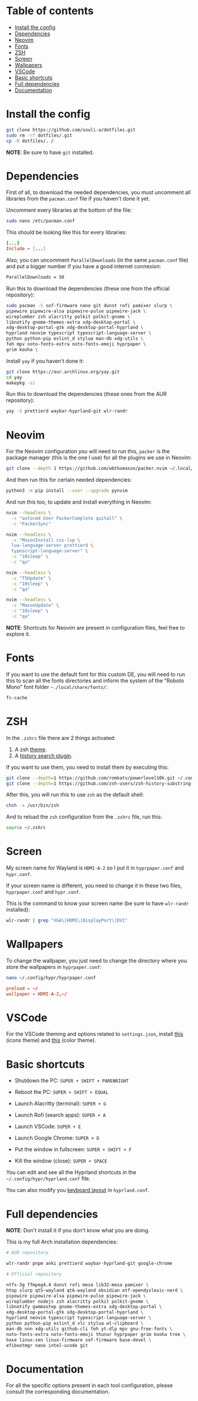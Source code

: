 # Table of contents

- [Install the config](#install-the-config)
- [Dependencies](#dependencies)
- [Neovim](#neovim)
- [Fonts](#fonts)
- [ZSH](#zsh)
- [Screen](#screen)
- [Wallpapers](#wallpapers)
- [VSCode](#VSCode)
- [Basic shortcuts](#basic-shortcuts)
- [Full dependencies](#full-dependencies)
- [Documentation](#documentation)

# Install the config

```bash
git clone https://github.com/souli-a/dotfiles.git
sudo rm -rf dotfiles/.git
cp -R dotfiles/. /
```

**NOTE**: Be sure to have `git` installed.

# Dependencies

First of all, to download the needed dependencies, you must uncomment all libraries from the `pacman.conf` file if you haven't done it yet.

Uncomment every libraries at the bottom of the file:

```bash
sudo nano /etc/pacman.conf
```

This should be looking like this for every libraries:

```conf
[...]
Include = [...]
```

Also, you can uncomment `ParallelDownloads` (in the same `pacman.conf` file) and put a bigger number if you have a good internet connexion:

```bash
ParallelDownloads = 50
```

Run this to download the dependencies (these one from the official repository):

```bash
sudo pacman -S sof-firmware nano git dunst rofi pamixer slurp \
pipewire pipewire-alsa pipewire-pulse pipewire-jack \
wireplumber zsh alacritty polkit polkit-gnome \
libnotify gnome-themes-extra xdg-desktop-portal \
xdg-desktop-portal-gtk xdg-desktop-portal-hyprland \
hyprland neovim typescript typescript-language-server \
python python-pip eslint_d stylua man-db xdg-utils \
feh mpv noto-fonts-extra noto-fonts-emoji hyprpaper \
grim kooha \
```

Install `yay` if you haven't done it:

```bash
git clone https://aur.archlinux.org/yay.git
cd yay
makepkg -si
```

Run this to download the dependencies (these ones from the AUR repository):

```bash
yay -S prettierd waybar-hyprland-git wlr-randr
```

# Neovim

For the Neovim configuration you will need to run this, `packer` is the package manager (this is the one I use) for all the plugins we use in Neovim:

```bash
git clone --depth 1 https://github.com/wbthomason/packer.nvim ~/.local/share/nvim/site/pack/packer/start/packer.nvim
```

And then run this for certain needed dependencies:

```bash
python3 -m pip install --user --upgrade pynvim
```

And run this too, to update and install everything in Neovim:

```bash
nvim --headless \
  -c "autocmd User PackerComplete quitall" \
  -c "PackerSync"

nvim --headless \
  -c "MasonInstall css-lsp \
  lua-language-server prettierd \
  typescript-language-server" \
  -c "10sleep" \
  -c "qa"

nvim --headless \
  -c "TSUpdate" \
  -c "10sleep" \
  -c "qa"

nvim --headless \
  -c "MasonUpdate" \
  -c "10sleep" \
  -c "qa"
```

**NOTE**: Shortcuts for Neovim are present in configuration files, feel free to explore it.

# Fonts

If you want to use the default font for this custom DE, you will need to run this to scan all the fonts directories and inform the system of the "Roboto Mono" font folder `~./local/share/fonts/`:

```bash
fc-cache
```

# ZSH

In the `.zshrc` file there are 2 things activated:

1. A zsh [theme](https://github.com/romkatv/powerlevel10k).
2. A [history search plugin](https://github.com/zsh-users/zsh-history-substring-search).

If you want to use them, you need to install them by executing this:

```bash
git clone --depth=1 https://github.com/romkatv/powerlevel10k.git ~/.config/zsh/powerlevel10k/
git clone --depth=1 https://github.com/zsh-users/zsh-history-substring-search.git ~/.config/zsh/zsh-history-substring-search/
```

After this, you will run this to use `zsh` as the default shell:

```bash
chsh -s /usr/bin/zsh
```

And to reload the `zsh` configuration from the `.zshrc` file, run this:

```zsh
source ~/.zshrc
```

# Screen

My screen name for Wayland is `HDMI-A-2` so I put it in `hyprpaper.conf` and `hypr.conf`.

If your screen name is different, you need to change it in these two files, `hyprpaper.conf` and `hypr.conf`.

This is the command to know your screen name (be sure to have `wlr-randr` installed):

```bash
wlr-randr | grep "VGA\|HDMI\|DisplayPort\|DVI"
```

# Wallpapers

To change the wallpaper, you just need to change the directory where you store the wallpapers in `hyprpaper.conf`:

```bash
nano ~/.config/hypr/hyprpaper.conf
```

```conf
preload = ~/
wallpaper = HDMI-A-2,~/
```

# VSCode

For the VSCode theming and options related to `settings.json`, install [this](https://marketplace.visualstudio.com/items?itemName=antfu.icons-carbon) (icons theme) and [this](https://marketplace.visualstudio.com/items?itemName=Catppuccin.catppuccin-vsc) (color theme).

# Basic shortcuts

- Shutdown the PC: `SUPER + SHIFT + PARENRIGHT`
- Reboot the PC: `SUPER + SHIFT + EQUAL`

- Launch Alacritty (terminal): `SUPER + G`
- Launch Rofi (search apps): `SUPER + A`
- Launch VSCode: `SUPER + E`
- Launch Google Chrome: `SUPER + D`

- Put the window in fullscreen: `SUPER + SHIFT + F`
- Kill the window (close): `SUPER + SPACE`

You can edit and see all the Hyprland shortcuts in the `~/.config/hypr/hyprland.conf` file.

You can also modify you [keyboard layout](https://www.reddit.com/r/hyprland/comments/xtxmv8/eli5_how_do_i_change_keyboard_layout_in_hyprland/) in `hyprland.conf`.

# Full dependencies

**NOTE**: Don't install it if you don't know what you are doing.

This is my full Arch installation dependencies:

```bash
# AUR repository

wlr-randr pnpm anki prettierd waybar-hyprland-git google-chrome
```

```bash
# Official repository

ntfs-3g ffmpeg4.4 dunst rofi mesa lib32-mesa pamixer \
htop slurp qt5-wayland qt6-wayland obsidian otf-opendyslexic-nerd \
pipewire pipewire-alsa pipewire-pulse pipewire-jack \
wireplumber nodejs zsh alacritty polkit polkit-gnome \
libnotify gammastep gnome-themes-extra xdg-desktop-portal \
xdg-desktop-portal-gtk xdg-desktop-portal-hyprland \
hyprland neovim typescript typescript-language-server \
python python-pip eslint_d vlc stylua wl-clipboard \
man-db nnn xdg-utils github-cli feh yt-dlp mpv gnu-free-fonts \
noto-fonts-extra noto-fonts-emoji thunar hyprpaper grim kooha tree \
base linux-zen linux-firmware sof-firmware base-devel \
efibootmgr nano intel-ucode git
```

# Documentation

For all the specific options present in each tool configuration, please consult the corresponding documentation.
